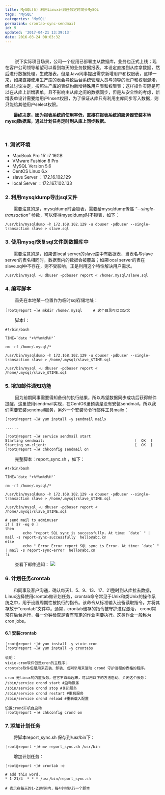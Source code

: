 ```yaml
---
title: MySQL(6) 利用Linux计划任务定时同步MySQL
tags: 'MySQL'
categories: 'MySQL'
permalink: crontab-sync-sendmail
id: 9
updated: '2017-04-21 13:39:13'
date: 2016-03-24 08:03:32
---
```


&nbsp;&nbsp;&nbsp;&nbsp;&nbsp;&nbsp;&nbsp;

&nbsp;&nbsp;&nbsp;&nbsp;&nbsp;&nbsp;&nbsp; 说下实际项目场景，公司一个应用已部署主从数据库，业务也正式上线；现在客户公司领导希望可以看到每天的业务数据报表，本设定直接到从库拿数据，然后进行数据处理，生成报表，但是Java同事提出需求新增用户和权限表，这样一来，如果直接使用生产库的表会导致后台系统管理人员与领导的账户和权限混淆，经过讨论决定，按照生产库的表结构新增特殊用户表和权限表；这样操作实际是可以在从库上新增表单，且不影响主从库之间的数据同步，但是从安全性的考虑，新增表单设计需要给用户Insert权限，为了保证从库只有利用主库同步写入数据，则只能给其他用户select权限。

&nbsp;&nbsp;&nbsp;&nbsp;&nbsp;&nbsp;&nbsp;<b>最终决定，因为报表系统的使用率低，直接在报表系统的服务器安装本地mysql数据库，通过计划任务定时到从库上同步数据。</b>

&nbsp;&nbsp;&nbsp;&nbsp;&nbsp;&nbsp;&nbsp;

### 1. 测试环境
*  MacBook Pro 15‘ i7 16GB
*  VMware Fushion 8 Pro
*  MySQL Version 5.6
*  CentOS Linux 6.x
*  slave Server ：172.16.102.129
*  local Server ：172.167.102.133


### 2. 利用mysqldump导出sql文件

&nbsp;&nbsp;&nbsp;&nbsp;&nbsp;&nbsp;&nbsp;需要注意的是，mysqldump时会锁表，需要给mysqldump传递 <i>“--single-transaction”</i>  参数，可以使得mysqldump时不锁表，如下：

```
/usr/bin/mysqldump -h 172.168.102.129 -u dbuser -pdbuser --single-transaction slave > slave.sql
```

### 3. 使用mysql恢复sql文件到数据库中

&nbsp;&nbsp;&nbsp;&nbsp;&nbsp;&nbsp;&nbsp;需要注意的是，如果该local server的slave库中有数据表，当表名与slave server的表名相同时，数据表内的数据会被覆盖；如果local server的表在slave.sql中不存在，则不受影响，正是利用这个特性解决用户需求。

```
/usr/bin/mysql -u dbuser -pdbuser report < /home/.mysql/slave.sql
```

### 4. 编写脚本

&nbsp;&nbsp;&nbsp;&nbsp;&nbsp;&nbsp;&nbsp; 首先在本地某一位置作为临时sql存储地址：
```
[root@report ~]# mkdir /home/.mysql     # 这个目录可以自定义
```

&nbsp;&nbsp;&nbsp;&nbsp;&nbsp;&nbsp;&nbsp;  脚本1：

```
#!/bin/bash

TIME=`date "+%Y%m%d%H"`

rm -rf /home/.mysql/*

/usr/bin/mysqldump -h 172.168.102.129 -u dbuser -pdbuser --single-transaction slave > /home/.mysql/slave_$TIME.sql

/usr/bin/mysql -u dbuser -pdbuser report < /home/.mysql/slave_$TIME.sql

```
### 5. 增加邮件通知功能

&nbsp;&nbsp;&nbsp;&nbsp;&nbsp;&nbsp;&nbsp; 因为前期同事需要得知备份的执行结果，所以希望数据同步成功后获得邮件提醒，这里使用sendmail实现，在CentOS里预装是没有安装sendmail，所以我们需要安装sendmail服务，另外一个安装命令行邮件工具mailx：

```
[root@report ~]# yum install -y sendmail mailx

......

[root@report ~]# service sendmail start
Starting sendmail:                                         [  OK  ]
Starting sm-client:                                        [  OK  ]
[root@report ~]# chkconfig sendmail on

```

&nbsp;&nbsp;&nbsp;&nbsp;&nbsp;&nbsp;&nbsp;  完整脚本：report_sync.sh ，如下：

```
#!/bin/bash

TIME=`date "+%Y%m%d%H"`

rm -rf /home/.mysql/*

/usr/bin/mysqldump -h 172.168.102.129 -u dbuser -pdbuser --single-transaction slave > /home/.mysql/slave_$TIME.sql

/usr/bin/mysql -u dbuser -pdbuser report < /home/.mysql/slave_$TIME.sql

# send mail to adminuser
if [ $? -eq 0 ]
then
        echo "report SQL sync is successfully. At time: `date` " | mail -s report-sync-successfully  hello@abc.cn
else
        echo " Error Error report SQL sync is Error. At time: `date` " | mail -s report-sync-error  hello@abc.cn
fi

```

&nbsp;&nbsp;&nbsp;&nbsp;&nbsp;&nbsp;&nbsp;  查看下邮件通知：
![](http://blog.ultraera.org:80/content/images/2016/03/24/p01.jpg)



### 6. 计划任务crontab

&nbsp;&nbsp;&nbsp;&nbsp;&nbsp;&nbsp;&nbsp;和同事及客户沟通，确认每天1、5、9、13、17、21整时到从库拉去数据，Linux选择使用crontab做计划任务，crontab命令常见于Unix和类Unix的操作系统之中，用于设置周期性被执行的指令。该命令从标准输入设备读取指令，并将其存放于“crontab”文件中。通常，crontab储存的指令被守护进程激活， crond常常在后台运行，每一分钟检查是否有预定的作业需要执行。这类作业一般称为cron jobs。

#### 6.1 安装crontab

```
[root@report ~]# yum install -y vixie-cron
[root@report ~]# yum install -y crontabs

说明：
vixie-cron软件包是cron的主程序；
crontabs软件包是用来安装、卸装、或列举用来驱动 crond 守护进程的表格的程序。

cron 是linux的内置服务，但它不自动起来，可以用以下的方法启动、关闭这个服务：
/sbin/service crond start #启动服务
/sbin/service crond stop #关闭服务
/sbin/service crond restart #重启服务
/sbin/service crond reload #重新载入配置

设置crond开机自启动
[root@report ~]# chkconfig crond on

```
### 7. 添加计划任务

&nbsp;&nbsp;&nbsp;&nbsp;&nbsp;&nbsp;&nbsp;将脚本report_sync.sh 保存到/usr/bin下：

```
[root@report ~]# mv report_sync.sh /usr/bin
```


&nbsp;&nbsp;&nbsp;&nbsp;&nbsp;&nbsp;&nbsp;增加计划任务：

```
[root@report ~]# crontab -e

# add this word.
* 1-21/4  * * * /usr/bin/report_sync.sh

# 表示在每天的1-21时间内，每4小时执行一个脚本

```














